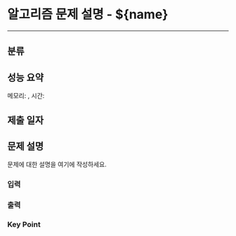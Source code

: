 # 알고리즘 문제 설명 - ${name}
***

## 분류


## 성능 요약
메모리: , 시간: 

## 제출 일자


## 문제 설명

문제에 대한 설명을 여기에 작성하세요.

### 입력

### 출력

### Key Point